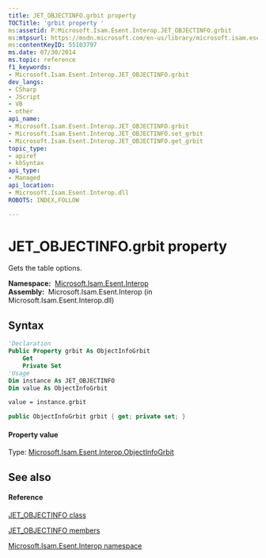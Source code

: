 ```yaml
---
title: JET_OBJECTINFO.grbit property 
TOCTitle: 'grbit property '
ms:assetid: P:Microsoft.Isam.Esent.Interop.JET_OBJECTINFO.grbit
ms:mtpsurl: https://msdn.microsoft.com/en-us/library/microsoft.isam.esent.interop.jet_objectinfo.grbit(v=EXCHG.10)
ms:contentKeyID: 55103797
ms.date: 07/30/2014
ms.topic: reference
f1_keywords:
- Microsoft.Isam.Esent.Interop.JET_OBJECTINFO.grbit
dev_langs:
- CSharp
- JScript
- VB
- other
api_name: 
- Microsoft.Isam.Esent.Interop.JET_OBJECTINFO.grbit
- Microsoft.Isam.Esent.Interop.JET_OBJECTINFO.set_grbit
- Microsoft.Isam.Esent.Interop.JET_OBJECTINFO.get_grbit
topic_type: 
- apiref
- kbSyntax
api_type: 
- Managed
api_location: 
- Microsoft.Isam.Esent.Interop.dll
ROBOTS: INDEX,FOLLOW

---
```


# JET_OBJECTINFO.grbit property

Gets the table options.

**Namespace:**  [Microsoft.Isam.Esent.Interop](hh596136\(v=exchg.10\).md)  
**Assembly:**  Microsoft.Isam.Esent.Interop (in Microsoft.Isam.Esent.Interop.dll)

## Syntax

``` vb
'Declaration
Public Property grbit As ObjectInfoGrbit
    Get
    Private Set
'Usage
Dim instance As JET_OBJECTINFO
Dim value As ObjectInfoGrbit

value = instance.grbit
```

``` csharp
public ObjectInfoGrbit grbit { get; private set; }
```

#### Property value

Type: [Microsoft.Isam.Esent.Interop.ObjectInfoGrbit](hh163294\(v=exchg.10\).md)  

## See also

#### Reference

[JET_OBJECTINFO class](dn335219\(v=exchg.10\).md)

[JET_OBJECTINFO members](dn335195\(v=exchg.10\).md)

[Microsoft.Isam.Esent.Interop namespace](hh596136\(v=exchg.10\).md)

